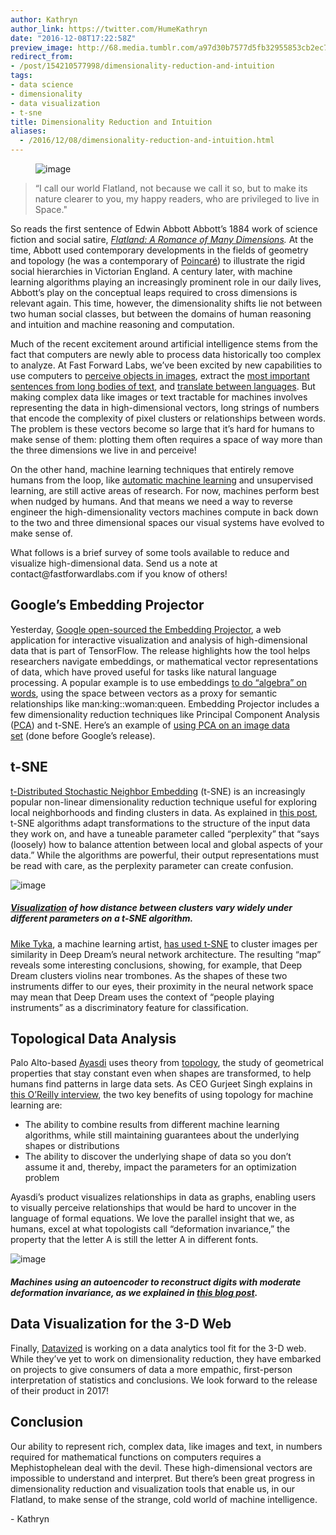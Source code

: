 ```yaml
---
author: Kathryn
author_link: https://twitter.com/HumeKathryn
date: "2016-12-08T17:22:58Z"
preview_image: http://68.media.tumblr.com/a97d30b7577d5fb32955853cb2ec7b17/tumblr_inline_ohvie7chq81ta78fg_540.png
redirect_from:
- /post/154210577998/dimensionality-reduction-and-intuition
tags:
- data science
- dimensionality
- data visualization
- t-sne
title: Dimensionality Reduction and Intuition
aliases:
  - /2016/12/08/dimensionality-reduction-and-intuition.html
---
```


<figure data-orig-width="651" data-orig-height="513" class="tmblr-full"><img src="http://68.media.tumblr.com/a97d30b7577d5fb32955853cb2ec7b17/tumblr_inline_ohvie7chq81ta78fg_540.png" alt="image" data-orig-width="651" data-orig-height="513"/></figure>

> “I call our world Flatland, not because we call it so, but to make its nature clearer to you, my happy readers, who are privileged to live in Space."

<p>So reads the first sentence of Edwin Abbott Abbott’s 1884 work of science fiction and social satire, <i><a href="http://www.gutenberg.org/ebooks/201">Flatland: A Romance of Many Dimensions</a>.</i> At the time, Abbott used contemporary developments in the fields of geometry and topology (he was a contemporary of <a href="https://en.wikipedia.org/wiki/Henri_Poincar%C3%A9">Poincaré</a>) to illustrate the rigid social hierarchies in Victorian England. A century later, with machine learning algorithms playing an increasingly prominent role in our daily lives, Abbott’s play on the conceptual leaps required to cross dimensions is relevant again. This time, however, the dimensionality shifts lie not between two human social classes, but between the domains of human reasoning and intuition and machine reasoning and computation.</p>

<p>Much of the recent excitement around artificial intelligence stems from the fact that computers are newly able to process data historically too complex to analyze. At Fast Forward Labs, we’ve been excited by new capabilities to use computers to <a href="http://pictograph.us">perceive objects in images</a>, extract the <a href="http://fastforwardlabs.github.io/brief/">most important sentences from long bodies of text</a>, and <a href="https://research.googleblog.com/2016/11/zero-shot-translation-with-googles.html">translate between languages</a>. But making complex data like images or text tractable for machines involves representing the data in high-dimensional vectors, long strings of numbers that encode the complexity of pixel clusters or relationships between words. The problem is these vectors become so large that it’s hard for humans to make sense of them: plotting them often requires a space of way more than the three dimensions we live in and perceive!</p><p>On the other hand, machine learning techniques that entirely remove humans from the loop, like <a href="http://www.automl.org/">automatic machine learning</a> and unsupervised learning, are still active areas of research. For now, machines perform best when nudged by humans. And that means we need a way to reverse engineer the high-dimensionality vectors machines compute in back down to the two and three dimensional spaces our visual systems have evolved to make sense of. </p><p>What follows is a brief survey of some tools available to reduce and visualize high-dimensional data. Send us a note at contact@fastforwardlabs.com if you know of others!</p><!--more-->


## Google’s Embedding Projector

<p>Yesterday, <a href="https://research.googleblog.com/2016/12/open-sourcing-embedding-projector-tool.html">Google open-sourced the Embedding Projector</a>, a web application for interactive visualization and analysis of high-dimensional data that is part of TensorFlow. The release highlights how the tool helps researchers navigate embeddings, or mathematical vector representations of data, which have proved useful for tasks like natural language processing. A popular example is to use embeddings <a href="https://blog.acolyer.org/2016/04/21/the-amazing-power-of-word-vectors/">to do “algebra” on words</a>, using the space between vectors as a proxy for semantic relationships like man:king::woman:queen. Embedding Projector includes a few dimensionality reduction techniques like Principal Component Analysis (<a href="https://en.wikipedia.org/wiki/Principal_component_analysis">PCA</a>) and t-SNE. Here’s an example of <a href="http://colah.github.io/posts/2014-10-Visualizing-MNIST/">using PCA on an image data set</a> (done before Google’s release).</p>

## t-SNE

<p><a href="https://en.wikipedia.org/wiki/Principal_component_analysis">t-Distributed Stochastic Neighbor Embedding</a> (t-SNE) is an increasingly popular non-linear dimensionality reduction technique useful for exploring local neighborhoods and finding clusters in data. As explained in <a href="http://distill.pub/2016/misread-tsne/">this post</a>, t-SNE algorithms adapt transformations to the structure of the input data they work on, and have a tuneable parameter called “perplexity” that “says (loosely) how to balance attention between local and global aspects of your data.” While the algorithms are powerful, their output representations must be read with care, as the perplexity parameter can create confusion. </p>

<img src="http://68.media.tumblr.com/9bed69a591a4f9f0796c5c312b2ec153/tumblr_inline_ohvl8uuV2H1ta78fg_540.png" alt="image" data-orig-width="1019" data-orig-height="258"/>

##### <a href="http://distill.pub/2016/misread-tsne/">Visualization</a> of how distance between clusters vary widely under different parameters on a t-SNE algorithm.

<p><a href="https://twitter.com/mtyka">Mike Tyka</a>, a machine learning artist, <a href="http://procedural-generation.tumblr.com/post/151619819088/mike-tyka-alt-ai-mike-tyka-has-been-working">has used t-SNE</a> to cluster images per similarity in Deep Dream’s neural network architecture. The resulting “map” reveals some interesting conclusions, showing, for example, that Deep Dream clusters violins near trombones. As the shapes of these two instruments differ to our eyes, their proximity in the neural network space may mean that Deep Dream uses the context of “people playing instruments” as a discriminatory feature for classification. </p>

## Topological Data Analysis

<p>Palo Alto-based <a href="https://www.ayasdi.com/">Ayasdi</a> uses theory from <a href="https://en.wikipedia.org/wiki/Topology">topology</a>, the study of geometrical properties that stay constant even when shapes are transformed, to help humans find patterns in large data sets. As CEO Gurjeet Singh explains in <a href="https://www.ayasdi.com/blog/compute/future_of_machine_intelligence/">this O’Reilly interview</a>, the two key benefits of using topology for machine learning are:</p><ul><li>The ability to combine results from different machine learning algorithms, while still maintaining guarantees about the underlying shapes or distributions</li><li>The ability to discover the underlying shape of data so you don’t assume it and, thereby, impact the parameters for an optimization problem</li></ul><p>Ayasdi’s product visualizes relationships in data as graphs, enabling users to visually perceive relationships that would be hard to uncover in the language of formal equations. We love the parallel insight that we, as humans, excel at what topologists call “deformation invariance,” the property that the letter A is still the letter A in different fonts. </p>

<img src="http://68.media.tumblr.com/13ece3e2298273b9ce09f11dd0538eb0/tumblr_inline_ohvmg3IZtG1ta78fg_540.png" alt="image" data-orig-width="572" data-orig-height="136"/>

##### Machines using an autoencoder to reconstruct digits with moderate deformation invariance, as we explained in <a href="http://blog.fastforwardlabs.com/2016/08/12/introducing-variational-autoencoders-in-prose-and.html">this blog post</a>.

## Data Visualization for the 3-D Web

<p>Finally, <a href="http://datavized.com/">Datavized</a> is working on a data analytics tool fit for the 3-D web. While they’ve yet to work on dimensionality reduction, they have embarked on projects to give consumers of data a more empathic, first-person interpretation of statistics and conclusions. We look forward to the release of their product in 2017!</p>

## Conclusion

<p>Our ability to represent rich, complex data, like images and text, in numbers required for mathematical functions on computers requires a Mephistophelean deal with the devil. These high-dimensional vectors are impossible to understand and interpret. But there’s been great progress in dimensionality reduction and visualization tools that enable us, in our Flatland, to make sense of the strange, cold world of machine intelligence. </p><p>- Kathryn</p>
